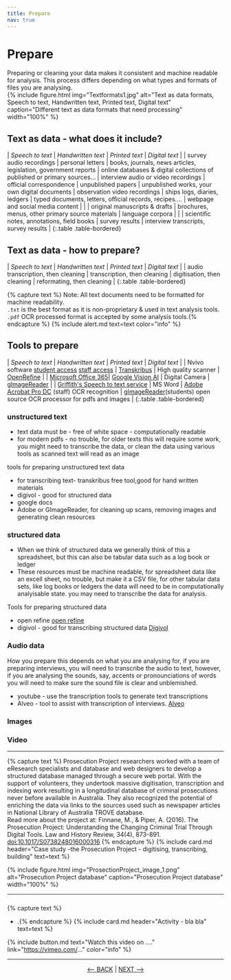 ```yaml
---
title: Prepare
nav: true
---
```


# Prepare 

Preparing or cleaning your data makes it consistent and machine readable for analysis. This process differs depending on what types and formats of files you are analysing.  
{% include figure.html img="Textformats1.jpg" alt="Text as data formats, Speech to text, Handwritten text, Printed text, Digital text" caption="Different text as data formats that need processing" width="100%" %}
## Text as data - what does it include?

| *Speech to text* | *Handwritten text* | *Printed text* | *Digital text* |
| survey audio recordings | personal letters | books, journals, news articles, legislation, government reports | online databases & digital collections of published or primary sources...
| interview audio or video recordings | official correspondence | unpublished papers | unpublished works, your own digital documents
| observation video recordings | ships logs, diaries, ledgers | typed documents, letters, official records, recipes.... | webpage and social media content |
| | original manuscripts & drafts | brochures, menus, other primary source materials | language corpora |
| | scientific notes, annotations, field books | survey results | interview transcripts, survey results |
{:.table .table-bordered}

## Text as data - how to prepare?

| *Speech to text* | *Handwritten text* | *Printed text* | *Digital text* |
| audio transcription, then cleaning | transcription, then cleaning | digitisation, then cleaning | reformating, then cleaning |
{:.table .table-bordered}

{% capture text %}
Note: All text documents need to be formatted for machine readability.  
`.txt`  is the best format as it is non-proprietary & used in text analysis tools.  
`.pdf`  OCR processed format is accepted by some analysis tools.{% endcapture %}
{% include alert.md text=text color="info" %}


## Tools to prepare

| *Speech to text* | *Handwritten text* | *Printed text* | *Digital text* |
| Nvivo software [student access](https://www.griffith.edu.au/student-computing/available-software)  [staff access](https://intranet.secure.griffith.edu.au/computing/software) | [Transkribus](https://readcoop.eu/transkribus/) | High quality scanner | [OpenRefine](https://openrefine.org/) |
| [Microsoft Office 365](https://support.microsoft.com/en-us/office/transcribe-your-recordings-7fc2efec-245e-45f0-b053-2a97531ecf57)| [Google Vision AI](https://cloud.google.com/vision) | Digital Camera | [gImageReader](https://github.com/manisandro/gImageReader#readme) |
| [Griffith's Speech to text service](https://www.griffith.edu.au/eresearch-services/speech-to-text) | MS Word | [Adobe Acrobat Pro DC](https://intranet.secure.griffith.edu.au/computing/software) (staff) OCR recognition | [gImageReader](https://github.com/manisandro/gImageReader#readme)(students) open source OCR processor for pdfs and images | 
{:.table .table-bordered}

### unstructured text

- text data must be - free of white space - computationally readable
- for modern pdfs - no trouble, for older texts this will require some work, you might need to transcribe the data, or clean the data using various tools as scanned text will read as an image

tools for preparing unstructured text data
- for transcribing text- transkribus free tool,good for hand written materials
- digivol - good for structured data
- google docs 
- Adobe or GImageReader, for cleaning up scans, removing images and generating clean resources
 

### structured data

- When we think of structured data we generally think of this a spreadsheet, but this can also be tabular data such as a log book or ledger
- These resources must be machine readable, for spreadsheet data like an excell sheet, no trouble, but make it a CSV file, for other tabular data sets, like log books or ledgers the data will need to be in computationally analyisable state. you may need to transcribe the data for analysis.

Tools for preparing structured data
- open refine <a href ='https://openrefine.org/' target="_blank" > open refine <a/>
- digivol - good for transcribing structured data <a href ='https://volunteer.ala.org.au/' target="_blank" > Digivol <a/> 


### Audio data
How you prepare this depends on what you are analysing for, if you are preparing interviews, you will need to transcribe the audio to text, however, if you are analysing the sounds, say, accents or pronounciations of words you will need to make sure the sound file is clear and unblemished.
- youtube - use the transcription tools to generate text transcriptions
- Alveo - tool to assist with transcription of interviews. <a href='https://www.alveo.edu.au/' target="_blank" > Alveo <a/>
 
 
### Images 
 
### Video 




------

{% capture text %}
Prosecution Project researchers worked with a team of eResearch specialists and database and web designers to develop a structured database managed through a secure web portal. With the support of volunteers, they undertook massive digitisation, transcription and indexing work resulting in a longitudinal database of criminal prosecutions never before available in Australia. They also recognized the potential of enriching the data via links to the sources used such as newspaper articles in National Library of Australia TROVE database.  
Read more about the project at: 
Finnane, M., & Piper, A. (2016). The Prosecution Project: Understanding the Changing Criminal Trial Through Digital Tools. Law and History Review, 34(4), 873-891. [doi:10.1017/S0738248016000316](doi:10.1017/S0738248016000316)
{% endcapture %} {% include card.md header="Case study -the Prosecution Project - digitising, transcribing, building" text=text %}

{% include figure.html img="ProsectionProject_image_1.png" alt="Prosecution Project database" caption="Prosecution Project database" width="100%" %}

----
### 


{% capture text %}
- .{% endcapture %} {% include card.md header="Activity - bla bla" text=text %}


{% include button.md text="Watch this video on ...." link="https://vimeo.com/..." color="info" %}


-----

<p align="center">
  <a href="https://griffithunilibrary.github.io/intro-text-mining-analysis/content/4-build.html"><-- BACK</a> |
  <a href="https://griffithunilibrary.github.io/intro-text-mining-analysis/content/6-analyse.html">NEXT --></a>
</p>


